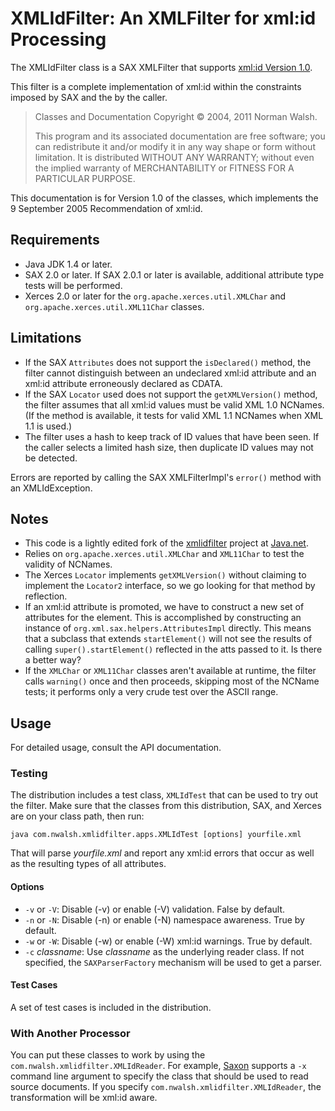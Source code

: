 # XMLIdFilter: An XMLFilter for xml:id Processing

The XMLIdFilter class is a SAX XMLFilter that supports
[xml:id Version 1.0](http://www.w3.org/TR/xml-id/).

This filter is a complete implementation of xml:id within the
constraints imposed by SAX and the by the caller.

> Classes and Documentation Copyright &#169; 2004, 2011 Norman Walsh.
>
> This program and its associated documentation are free software;
> you can redistribute it and/or
> modify it in any way shape or form without limitation.
> It is distributed WITHOUT ANY WARRANTY; without even the implied
> warranty of MERCHANTABILITY or FITNESS FOR A PARTICULAR PURPOSE.

This documentation is for Version 1.0 of the classes, which implements
the 9 September 2005 Recommendation of xml:id.

## Requirements

* Java JDK 1.4 or later.
* SAX 2.0 or later. If SAX 2.0.1 or later is available, additional attribute type tests will be performed.
* Xerces 2.0 or later for the `org.apache.xerces.util.XMLChar` and `org.apache.xerces.util.XML11Char` classes.

## Limitations

* If the SAX `Attributes` does not support the `isDeclared()` method, the filter cannot distinguish between an undeclared xml:id attribute and an xml:id attribute erroneously declared as CDATA.
* If the SAX `Locator` used does not support the `getXMLVersion()` method, the filter assumes that all xml:id values must be valid XML 1.0 NCNames. (If the method is available, it tests for valid XML 1.1 NCNames when XML 1.1 is used.)
* The filter uses a hash to keep track of ID values that have been seen. If the caller selects a limited hash size, then duplicate ID values may not be detected.

Errors are reported by calling the SAX XMLFilterImpl's
`error()` method with an XMLIdException.

## Notes

* This code is a lightly edited fork of the
  [xmlidfilter](http://java.net/projects/xmlidfilter/) project at
  [Java.net](http://java.net/).
* Relies on `org.apache.xerces.util.XMLChar` and `XML11Char` to test
  the validity of NCNames.
* The Xerces `Locator` implements `getXMLVersion()` without claiming
  to implement the `Locator2` interface, so we go looking for that
  method by reflection.
* If an xml:id attribute is promoted, we have to construct a new set
  of attributes for the element. This is accomplished by constructing
  an instance of `org.xml.sax.helpers.AttributesImpl` directly. This
  means that a subclass that extends `startElement()` will not see the
  results of calling `super().startElement()` reflected in the atts
  passed to it. Is there a better way?
* If the `XMLChar` or `XML11Char` classes aren't available at runtime,
  the filter calls `warning()` once and then proceeds, skipping most
  of the NCName tests; it performs only a very crude test over the
  ASCII range.

## Usage

For detailed usage, consult the API documentation.

### Testing

The distribution includes a test class, `XMLIdTest` that
can be used to try out the filter. Make sure that the classes from
this distribution, SAX, and Xerces are on your class path, then run:

    java com.nwalsh.xmlidfilter.apps.XMLIdTest [options] yourfile.xml

That will parse *yourfile.xml* and report any xml:id errors
that occur as well as the resulting types of all attributes.

#### Options

* `-v` or `-V`: Disable (-v) or enable (-V) validation. False by default.
* `-n` or `-N`: Disable (-n) or enable (-N) namespace awareness. True by default.
* `-w` or `-W`: Disable (-w) or enable (-W) xml:id warnings. True by default.
* `-c` *classname*: Use *classname* as the underlying reader class. If not specified,
the `SAXParserFactory` mechanism will be used to get a parser.

#### Test Cases

A set of test cases is included in the distribution.

### With Another Processor

You can put these classes to work by using the
`com.nwalsh.xmlidfilter.XMLIdReader`. For example,
[Saxon](http://www.saxonica.com/) supports a `-x` command line
argument to specify the class that should be used to read source
documents. If you specify `com.nwalsh.xmlidfilter.XMLIdReader`, the
transformation will be xml:id aware.
